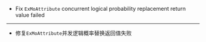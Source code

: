 - Fix `ExMoAttribute` concurrent logical probability replacement return value failed
---
- 修复`ExMoAttribute`并发逻辑概率替换返回值失败